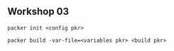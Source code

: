 ## Workshop 03

```
packer init <config pkr>
```

```
packer build -var-file=<variables pkr> <build pkr>
```
